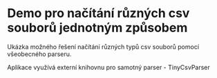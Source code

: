 # Demo pro načítání různých csv souborů jednotným způsobem

Ukázka možného řešení načítání různých typů csv souborů pomocí všeobecného parseru.

Aplikace využívá externí knihovnu pro samotný parser - TinyCsvParser
